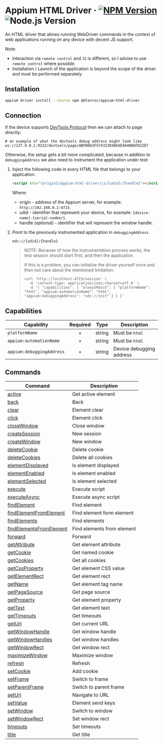 # Appium HTML Driver · [![NPM Version](https://img.shields.io/npm/v/@dlenroc/appium-html-driver?cacheSeconds=86400)](https://www.npmjs.com/package/@dlenroc/appium-html-driver) ![Node.js Version](https://img.shields.io/node/v/@dlenroc/appium-html-driver)

An HTML driver that allows running WebDriver commands in the context of web applications running on any device with decent JS support.

Note:

- Interaction via `remote control` and `JS` is different, so I advise to use `remote control` where possible.
- Installation / Launch of the application is beyond the scope of the driver and must be performed separately.

## Installation

```sh
appium driver install --source npm @dlenroc/appium-html-driver
```

## Connection

If the device supports [DevTools Protocol](https://chromedevtools.github.io/devtools-protocol/) then we can attach to page directly:

```shell
# an example of what the devtools debug address might look like
ws://127.0.0.1:9222/devtools/page/ABFB063F574323D4B5AE9A40BAFD22D7
```

Otherwise, the setup gets a bit more complicated, because in addition to `debuggingAddress` we also need to instrument the application under test:

1. Inject the following code in every HTML file that belongs to your application.

    ```html
    <script src="{origin}/appium-html-driver/js/{udid}/{handle}"></script>
    ```

    Where:

      - origin - address of the Appium server, for example: `http://192.168.0.2:4723`.
      - udid - identifier that represent your device, for example: `{device-name}-{serial-number}`.
      - handle _(optional)_ - identifier that will represent the window handle.

2. Point to the previously instrumented application in `debuggingAddress`.

    ```shell
    odc://{udid}/{handle}
    ```

    > NOTE: Because of how the instrumentation process works, the test session should start first, and then the application.
    >
    > If this is a problem, you can initialize the driver yourself once and then not care about the mentioned limitation:
    >
    > ```shell
    > curl 'http://localhost:4723/session' \
    >   -H 'content-type: application/json;charset=utf-8' \
    >   -d '{ "capabilities": { "alwaysMatch": { "platformName": "html", "appium:automationName": "html", "appium:debuggingAddress": "odc://init" } } }'
    > ```

## Capabilities

| Capability                | Required |  Type  | Description              |
| ------------------------- | :------: | :----: | ------------------------ |
| `platformName`            |    +     | string | Must be `html`           |
| `appium:automationName`   |    +     | string | Must be `html`           |
| `appium:debuggingAddress` |    +     | string | Device debugging address |

## Commands

| Command                                                       | Description                |
| ------------------------------------------------------------- | -------------------------- |
| [active](src/client/commands/active.ts)                       | Get active element         |
| [back](src/client/commands/back.ts)                           | Back                       |
| [clear](src/client/commands/clear.ts)                         | Element clear              |
| [click](src/client/commands/click.ts)                         | Element click              |
| [closeWindow](src/server/commands/closeWindow.ts)             | Close window               |
| [createSession](src/server/commands/createSession.ts)         | New session                |
| [createWindow](src/server/commands/createWindow.ts)           | New window                 |
| [deleteCookie](src/client/commands/deleteCookie.ts)           | Delete cookie              |
| [deleteCookies](src/client/commands/deleteCookies.ts)         | Delete all cookies         |
| [elementDisplayed](src/client/commands/elementDisplayed.ts)   | Is element displayed       |
| [elementEnabled](src/client/commands/elementEnabled.ts)       | Is element enabled         |
| [elementSelected](src/client/commands/elementSelected.ts)     | Is element selected        |
| [execute](src/client/commands/execute.ts)                     | Execute script             |
| [executeAsync](src/client/commands/executeAsync.ts)           | Execute async script       |
| [findElement](src/client/commands/findElOrEls.ts)             | Find element               |
| [findElementFromElement](src/client/commands/findElOrEls.ts)  | Find element form element  |
| [findElements](src/client/commands/findElOrEls.ts)            | Find elements              |
| [findElementsFromElement](src/client/commands/findElOrEls.ts) | Find elements from element |
| [forward](src/client/commands/forward.ts)                     | Forward                    |
| [getAttribute](src/client/commands/getAttribute.ts)           | Get element attribute      |
| [getCookie](src/client/commands/getCookie.ts)                 | Get named cookie           |
| [getCookies](src/client/commands/getCookies.ts)               | Get all cookies            |
| [getCssProperty](src/client/commands/getCssProperty.ts)       | Get element CSS value      |
| [getElementRect](src/client/commands/getElementRect.ts)       | Get element rect           |
| [getName](src/client/commands/getName.ts)                     | Get element tag name       |
| [getPageSource](src/client/commands/getPageSource.ts)         | Get page source            |
| [getProperty](src/client/commands/getProperty.ts)             | Get element property       |
| [getText](src/client/commands/getText.ts)                     | Get element text           |
| [getTimeouts](src/server/commands/getTimeouts.ts)             | Get timeouts               |
| [getUrl](src/client/commands/getUrl.ts)                       | Get current URL            |
| [getWindowHandle](src/server/commands/getWindowHandle.ts)     | Get window handle          |
| [getWindowHandles](src/server/commands/getWindowHandles.ts)   | Get window handles         |
| [getWindowRect](src/client/commands/getWindowRect.ts)         | Get window rect            |
| [maximizeWindow](src/client/commands/maximizeWindow.ts)       | Maximize window            |
| [refresh](src/client/commands/refresh.ts)                     | Refresh                    |
| [setCookie](src/client/commands/setCookie.ts)                 | Add cookie                 |
| [setFrame](src/client/commands/setFrame.ts)                   | Switch to frame            |
| [setParentFrame](src/client/commands/setParentFrame.ts)       | Switch to parent frame     |
| [setUrl](src/client/commands/setUrl.ts)                       | Navigate to URL            |
| [setValue](src/client/commands/setValue.ts)                   | Element send keys          |
| [setWindow](src/server/commands/setWindow.ts)                 | Switch to window           |
| [setWindowRect](src/client/commands/setWindowRect.ts)         | Set window rect            |
| [timeouts](src/server/commands/timeouts.ts)                   | Set timeouts               |
| [title](src/client/commands/title.ts)                         | Get title                  |
